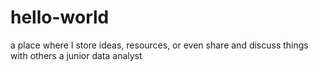 # hello-world
a place where I store ideas, resources, or even share and discuss things with others
a junior data analyst

